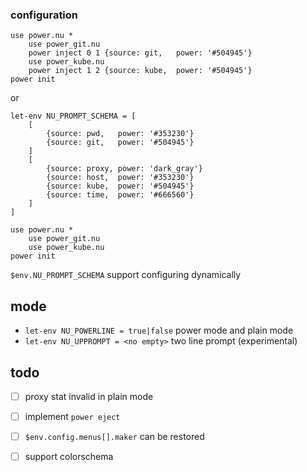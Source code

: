 ### configuration
```
use power.nu *
    use power_git.nu
    power inject 0 1 {source: git,   power: '#504945'}
    use power_kube.nu
    power inject 1 2 {source: kube,  power: '#504945'}
power init
```
or
```
let-env NU_PROMPT_SCHEMA = [
    [
        {source: pwd,   power: '#353230'}
        {source: git,   power: '#504945'}
    ]
    [
        {source: proxy, power: 'dark_gray'}
        {source: host,  power: '#353230'}
        {source: kube,  power: '#504945'}
        {source: time,  power: '#666560'}
    ]
]

use power.nu *
    use power_git.nu
    use power_kube.nu
power init
```
`$env.NU_PROMPT_SCHEMA` support configuring dynamically

## mode
- `let-env NU_POWERLINE = true|false` power mode and plain mode
- `let-env NU_UPPROMPT = <no empty>` two line prompt (experimental)

## todo
- [ ] proxy stat invalid in plain mode
- [ ] implement `power eject`
- [ ] `$env.config.menus[].maker` can be restored
- [ ] support colorschema

